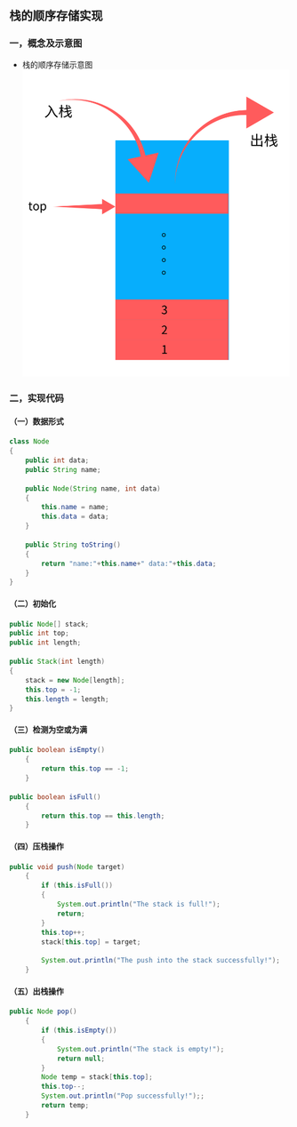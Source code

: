 ## 栈的顺序存储实现

### 一，概念及示意图
* 栈的顺序存储示意图
![栈顺序存储示意图](./img/stack_sequence.png)

### 二，实现代码
#### （一）数据形式
~~~java
class Node
{
    public int data;
    public String name;

    public Node(String name, int data)
    {
        this.name = name;
        this.data = data;
    }

    public String toString()
    {
        return "name:"+this.name+" data:"+this.data;
    }
}
~~~
#### （二）初始化
~~~java
public Node[] stack;
public int top;
public int length;

public Stack(int length)
{
    stack = new Node[length];
    this.top = -1;
    this.length = length;
}
~~~
#### （三）检测为空或为满
~~~java
public boolean isEmpty()
    {
        return this.top == -1;
    }

public boolean isFull()
    {
        return this.top == this.length;
    }
~~~
#### （四）压栈操作
~~~java
public void push(Node target)
    {
        if (this.isFull())
        {
            System.out.println("The stack is full!");
            return;
        }
        this.top++;
        stack[this.top] = target;
        
        System.out.println("The push into the stack successfully!");
    }
~~~
#### （五）出栈操作
~~~java
public Node pop()
    {
        if (this.isEmpty())
        {
            System.out.println("The stack is empty!");
            return null;
        }
        Node temp = stack[this.top];
        this.top--;
        System.out.println("Pop successfully!");;
        return temp;
    }
~~~
